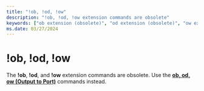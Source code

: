 ```yaml
---
title: "!ob, !od, !ow"
description: "!ob, !od, !ow extension commands are obsolete"
keywords: ["ob extension (obsolete)", "od extension (obsolete)", "ow extension (obsolete)"]
ms.date: 03/27/2024
---
```


# !ob, !od, !ow

The **!ob**, **!od**, and **!ow** extension commands are obsolete. Use the [**ob, od, ow (Output to Port)**](ob--ow--od--output-to-port-.md) commands instead.
